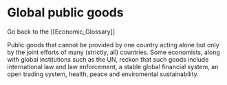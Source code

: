 # Global public goods

Go back to the [[Economic_Glossary]]


Public goods that cannot be provided by one country acting alone but only by the joint efforts of many (strictly, all) countries. Some economists, along with global institutions such as the UN, reckon that such goods include international law and law enforcement, a stable global financial system, an open trading system, health, peace and enviromental sustainability.

